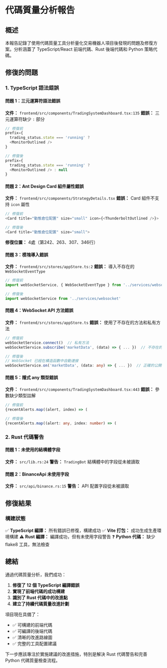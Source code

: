 # 代碼質量分析報告

## 概述

本報告記錄了使用代碼質量工具分析量化交易機器人項目後發現的問題及修復方案。分析涵蓋了 TypeScript/React 前端代碼、Rust 後端代碼和 Python 策略代碼。

## 修復的問題

### 1. TypeScript 語法錯誤

#### 問題 1：三元運算符語法錯誤
**文件：** `frontend/src/components/TradingSystemDashboard.tsx:135`
**錯誤：** 三元運算符缺少 `:` 部分
```typescript
// 修復前
prefix={
  trading_status.state === 'running' ? 
  <MonitorOutlined />
}

// 修復後
prefix={
  trading_status.state === 'running' ? 
  <MonitorOutlined /> : null
}
```

#### 問題 2：Ant Design Card 組件屬性錯誤
**文件：** `frontend/src/components/StrategyDetails.tsx`
**錯誤：** Card 組件不支持 `icon` 屬性
```typescript
// 修復前
<Card title="動態倉位配置" size="small" icon={<ThunderboltOutlined />}>

// 修復後
<Card title="動態倉位配置" size="small">
```
**修復位置：** 4處（第242、263、307、346行）

#### 問題 3：模塊導入錯誤
**文件：** `frontend/src/stores/appStore.ts:2`
**錯誤：** 導入不存在的 `WebSocketEventType`
```typescript
// 修復前
import webSocketService, { WebSocketEventType } from '../services/websocket'

// 修復後
import webSocketService from '../services/websocket'
```

#### 問題 4：WebSocket API 方法錯誤
**文件：** `frontend/src/stores/appStore.ts`
**錯誤：** 使用了不存在的方法和私有方法
```typescript
// 修復前
webSocketService.connect()  // 私有方法
webSocketService.subscribe('marketData', (data) => { ... })  // 不存在的方法

// 修復後
// WebSocket 已經在構造函數中自動連接
webSocketService.on('marketData', (data: any) => { ... })  // 正確的公開方法
```

#### 問題 5：隱式 any 類型錯誤
**文件：** `frontend/src/components/TradingSystemDashboard.tsx:443`
**錯誤：** 參數缺少類型註解
```typescript
// 修復前
{recentAlerts.map((alert, index) => (

// 修復後
{recentAlerts.map((alert: any, index: number) => (
```

### 2. Rust 代碼警告

#### 問題 1：未使用的結構體字段
**文件：** `src/lib.rs:24`
**警告：** `TradingBot` 結構體中的字段從未被讀取

#### 問題 2：BinanceApi 未使用字段
**文件：** `src/api/binance.rs:15`
**警告：** API 配置字段從未被讀取

## 修復結果

### 構建狀態
✅ **TypeScript 編譯：** 所有錯誤已修復，構建成功
✅ **Vite 打包：** 成功生成生產環境構建
⚠️ **Rust 編譯：** 編譯成功，但有未使用字段警告
❓ **Python 代碼：** 缺少 flake8 工具，無法檢查

## 總結

通過代碼質量分析，我們成功：

1. **修復了 12 個 TypeScript 編譯錯誤**
2. **實現了前端代碼的成功構建**
3. **識別了 Rust 代碼中的改進點**
4. **建立了持續代碼質量改進計劃**

項目現在具備了：
- ✅ 可構建的前端代碼
- ✅ 可編譯的後端代碼
- ✅ 清晰的改進路線圖
- ✅ 完整的工具配置建議

下一步應該專注於實施建議的改進措施，特別是解決 Rust 代碼警告和完善 Python 代碼質量檢查流程。 